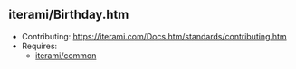iterami/Birthday.htm
--------------------

* Contributing: https://iterami.com/Docs.htm/standards/contributing.htm
* Requires:
  * [iterami/common](https://github.com/iterami/common)
